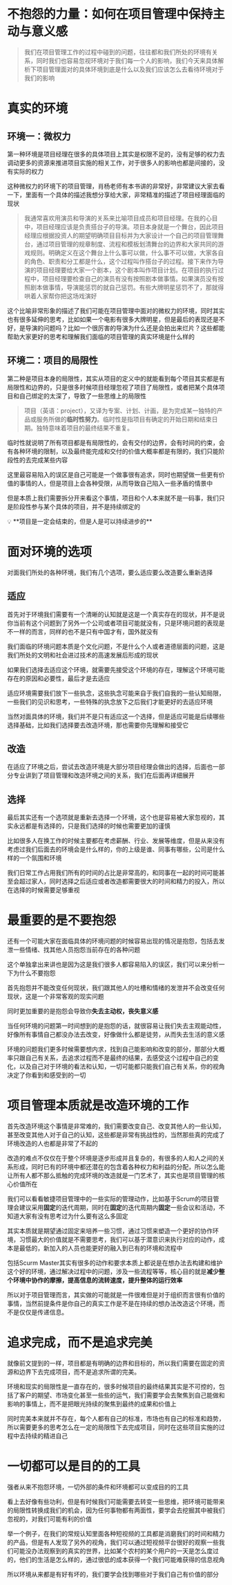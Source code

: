 # 不抱怨的力量：如何在项目管理中保持主动与意义感

> 我们在项目管理工作的过程中碰到的问题，往往都和我们所处的环境有关系，同时我们也容易忽视环境对于我们每一个人的影响，我们今天来具体解析下项目管理面对的具体环境到底是什么以及我们应该怎么去看待环境对于我们的影响
> 

# 真实的环境

## 环境一：微权力

第一种环境是项目经理在很多的具体项目上其实是权限不足的，没有足够的权力去调动更多的资源来推进项目实施的相关工作，对于很多人的影响也都是间接的，没有实际的权力

这种微权力的环境下的项目管理，肖杨老师有本书讲的非常好，非常建议大家去看一下，里面有一个具体的描述我想分享给大家，非常精准的描述了项目经理面临的现状

> 我通常喜欢用演员和导演的关系来比喻项目成员和项目经理。在我的心目中，项目经理应该是负责搭台子的导演。项目本身就是一个舞台，因此项目经理应根据投资人的期望明确项目目标并为大家设计一个自己的项目管理舞台，通过项目管理的规章制度、流程和模板划清舞台的边界和大家共同的游戏规则。明确定义在这个舞台上什么事可以做，什么事不可以做，大家各自的角色、职责和分工都是什么，这个过程叫作搭台子的过程。接下来作为导演的项目经理要给大家一个剧本，这个剧本叫作项目计划。在项目的执行过程中，项目经理要检查自己的演员有没有按照剧本做事情。如果演员没有按照剧本做事情，导演能惩罚的就自己惩罚。有些大牌明星惩罚不了，那就得哄着人家帮你把这场戏演好
> 

这个比喻非常形象的描述了我们可能在项目管理中面对的微权力的环境，同时其实也有很多延伸的思考，比如如果一个电影有很多大牌明星，但是最后的表现还是不好，是导演的问题吗？比如一个很厉害的导演为什么还是会拍出来烂片？这些都能帮助大家更好的思考和理解我们面临的项目管理的真实环境是什么样的

## 环境二：项目的局限性

第二种是项目本身的局限性，其实从项目的定义中的就能看到每个项目其实都是有局限性和边界的，只是很多时候项目经理忽视了项目了局限性，或者把某个具体项目和自己绑定的太深了，导致了一些思维上的局限性

> 项目（英语：project），又译为专案、计划、计画，是为完成某一独特的产品或服务所做的**临时性努力**。临时性是指项目有确定的开始日期和结束日期。独特意味着项目的最终结果不重复。
> 

临时性就说明了所有项目都是有局限性的，会有交付的边界，会有时间的约束，会有各种环境的限制，以及最终能完成和交付的价值大概率都是有限的，我们只能阶段性的去完成某些内容

这里最容易陷入的误区是自己可能是一个做事很有追求，同时也期望做一些更有价值的事情的人，但是项目上会各种受限，从而导致自己陷入一些矛盾的情景中

但是本质上我们需要拆分开来看这个事情，项目和个人本来就不是一码事，我们只是阶段性参与某个具体的项目，并不是持续绑定的

<aside>
💡 **项目是一定会结束的，但是人是可以持续进步的**

</aside>

# 面对环境的选项

对面我们所处的各种环境，我们有几个选项，要么适应要么改造要么重新选择

## 适应

首先对于环境我们需要有一个清晰的认知就是这是一个真实存在的现状，并不是说你当前有这个问题到了另外一个公司或者项目可能就没有，只是环境问题的表现是不一样的而言，同样的也不是只有中国才有，国外就没有

我们面临的环境问题本质是个文化问题，不是什么个人或者道德层面的问题，这是我们所处的文明和社会进过技术的高速发展后形成的现状

如果我们选择去适应这个环境，就需要先接受这个环境的存在，理解这个环境可能存在的原因和必要性，最后才是去适应

适应环境需要我们放下一些执念，这些执念可能来自于我们自我的一些认知局限，一些我们的见识和思考，一些特殊的执念放下之后我们才能更好的去适应环境

当然对面具体的环境，我们并不是只有适应这一个选择，但是适应可能是后续哪些选择基础，比如我们选择要去改造环境，那也需要你先理解和接受它

## 改造

在适应了环境之后，尝试去改造环境是大部分项目经理会做出的选择，后面也一部分专业讲到了项目管理和改造环境之间的关系，我们在后面再详细展开

## 选择

最后其实还有一个选项就是重新去选择一个环境，这个也是容易被大家忽视的，其实永远都是有选择的，只是我们选择的时候也需要更加的谨慎

比如很多人在换工作的时候主要都在考虑薪酬、行业、发展等维度，但是从来没有考虑过我们后面去的环境会是什么样的，你的上级是谁、同事有哪些，公司是什么样的一个氛围和环境

我们日常工作占用我们所有的时间的占比是非常高的，和同事在一起的时间可能甚至会超过家人，同时选择之后适应或者改造都需要很大的时间和精力的投入，所以在选择的时候需要足够重视

# 最重要的是不要抱怨

还有一个可能大家在面临具体的环境问题的时候容易出现的情况是抱怨，包括去发泄一些情绪、找其他人员抱怨当前存在的各种问题

这个单独拿出来讲也是因为这是我们很多人都容易陷入的误区，我们可以来分析一下为什么不要抱怨

首先抱怨并不能改变任何现状，我们跟其他人的吐槽和情绪的发泄并不会改变任何现状，这是一个非常客观的现实问题

同时更加重要的是抱怨会导致你**失去主动权，丧失意义感**

当任何环境的问题第一时间想到的是抱怨的话，就很容易让我们失去主观能动性，好像所有事情自己都没办法去改变，好像做什么都是徒劳，从而失去生活的意义感

环境的问题我们更多时候需要想内求，找到自己能影响和改变的部分，那部分大概率只跟自己有关系，去追求过程而不是最终的结果，去感受这个过程中自己的变化，以及自己对于环境的看法和认知，一切可能都只能我们自己有关系，你的视角决定了你看到和感受到的一切

# 项目管理本质就是改造环境的工作

首先改造环境这个事情是非常难的，我们需要改变自己、改变其他人的一些认知，甚至改变其他人对于自己的认知，这些都是非常有挑战性的，当然那些真的完成了环境改造的人也都是非常了不起的

改造的难点不仅仅在于整个环境是逐步形成并且复杂的，有很多的人和人之间的关系形成，同时已有的环境中都还潜在的包含着各种权力和利益的分配，所以怎么能让所有人都不那么抵触的完成环境的改造就是一门艺术了，其实也是项目管理的核心价值所在

我们可以看看敏捷项目管理中的一些实际的管理动作，比如基于Scrum的项目管理会建议采用**固定**的迭代周期，同时在**固定**的迭代周期内**固定**一些会议和活动，不知道大家有没有思考过为什么要有这么多固定

其实本质就是期望通过固定来培养一些习惯，通过习惯来塑造一个更好的协作环境，习惯最大的价值就是不需要思考，我们可以基于潜意识来执行对应的动作，成本是最低的，新加入的人员也能更好的融入到已有的环境和流程中

包括Scurm Master其实有很多的动作和要求本质上都说是在想办法去构建和维护这个好的环境，通过解决过程中的问题，涉及一些流程等等，核心目的就是**减少整个环境中协作的摩擦，提高信息的流转速度，提升整体的运行效率**

所以对于项目管理而言，其实做的可能就是一件很难但是对于组织而言很有价值的事情，当然前提条件是你自己的真实工作是不是在持续的想办法改造这个环境，而不是仅仅是传递信息。

# 追求完成，而不是追求完美

就像前文提到的一样，项目都是有明确的边界和目标的，所以我们需要在固定的资源和边界下去完成项目，而不是追求所谓的完美。

环境和现实的局限性是一直存在的，很多时候项目的最终结果其实是不可控的，包括了客户的期望、市场变化甚至一些些的运气，我们需要学会去聚焦到自己能做和影响的事情上，而不是把眼光持续的聚焦到最终的成果和价值上

同时完美本来就并不存在，每个人都有自己的标准，市场也有自己的标准和趋势，所以需要更多的思考怎么在一定的局限性下去完成项目，同时在这些项目实施的过程中去持续的精进自己

# 一切都可以是目的的工具

强者从来不抱怨环境，一切外部的条件和环境都可以变成目的的工具

看上去好像有些功利，但是有时候我们可能需要去转变一些思维，把环境可能带来的局限性转换成我们的机会，因为任何事物都有两面性，要学会去挖掘其中被我们忽视的，对我们可能有利的价值

举一个例子，在我们的常规认知里面各种短视频的工具都是消磨我们的时间和精力的产品，但是有人发现了另外的视角，我们可以通过短视频平台很好的观察一些我们可能没办法观察到的真实的世界，比如某个农村的某个用户的一天是怎么度过的，他们的生活是怎么样的，通过很低的成本获得一个我们可能难获得的信息视角

所以环境从来都是有好有坏的，我们要学会找到哪些对于我们自己有价值的部分